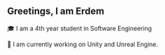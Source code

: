 ## Greetings, I am Erdem

🎓 I am a 4th year student in Software Engineering

🌱 I am currently working on Unity and Unreal Engine.
